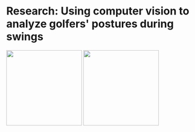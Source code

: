# Research: Using computer vision to analyze golfers' postures during swings

<img src="https://github.com/user-attachments/assets/54c9e5ef-4fa7-4d7d-b0a6-fdfada0219e0" width="200">

<img src="https://github.com/user-attachments/assets/91edbad4-aeea-4a1f-afc0-c231287d336f" width="200">




